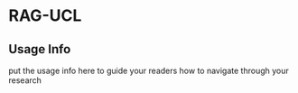 # RAG-UCL

## Usage Info
put the usage info here to guide your readers how to navigate through your research
